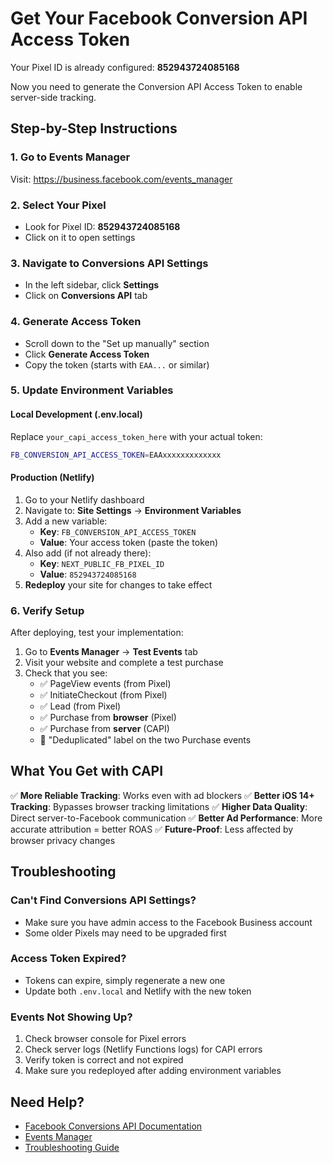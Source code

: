 # Get Your Facebook Conversion API Access Token

Your Pixel ID is already configured: **852943724085168**

Now you need to generate the Conversion API Access Token to enable server-side tracking.

## Step-by-Step Instructions

### 1. Go to Events Manager
Visit: https://business.facebook.com/events_manager

### 2. Select Your Pixel
- Look for Pixel ID: **852943724085168**
- Click on it to open settings

### 3. Navigate to Conversions API Settings
- In the left sidebar, click **Settings**
- Click on **Conversions API** tab

### 4. Generate Access Token
- Scroll down to the "Set up manually" section
- Click **Generate Access Token**
- Copy the token (starts with `EAA...` or similar)

### 5. Update Environment Variables

#### Local Development (.env.local)
Replace `your_capi_access_token_here` with your actual token:
```bash
FB_CONVERSION_API_ACCESS_TOKEN=EAAxxxxxxxxxxxxx
```

#### Production (Netlify)
1. Go to your Netlify dashboard
2. Navigate to: **Site Settings** → **Environment Variables**
3. Add a new variable:
   - **Key**: `FB_CONVERSION_API_ACCESS_TOKEN`
   - **Value**: Your access token (paste the token)
4. Also add (if not already there):
   - **Key**: `NEXT_PUBLIC_FB_PIXEL_ID`
   - **Value**: `852943724085168`
5. **Redeploy** your site for changes to take effect

### 6. Verify Setup

After deploying, test your implementation:

1. Go to **Events Manager** → **Test Events** tab
2. Visit your website and complete a test purchase
3. Check that you see:
   - ✅ PageView events (from Pixel)
   - ✅ InitiateCheckout (from Pixel)
   - ✅ Lead (from Pixel)
   - ✅ Purchase from **browser** (Pixel)
   - ✅ Purchase from **server** (CAPI)
   - 🔄 "Deduplicated" label on the two Purchase events

## What You Get with CAPI

✅ **More Reliable Tracking**: Works even with ad blockers
✅ **Better iOS 14+ Tracking**: Bypasses browser tracking limitations
✅ **Higher Data Quality**: Direct server-to-Facebook communication
✅ **Better Ad Performance**: More accurate attribution = better ROAS
✅ **Future-Proof**: Less affected by browser privacy changes

## Troubleshooting

### Can't Find Conversions API Settings?
- Make sure you have admin access to the Facebook Business account
- Some older Pixels may need to be upgraded first

### Access Token Expired?
- Tokens can expire, simply regenerate a new one
- Update both `.env.local` and Netlify with the new token

### Events Not Showing Up?
1. Check browser console for Pixel errors
2. Check server logs (Netlify Functions logs) for CAPI errors
3. Verify token is correct and not expired
4. Make sure you redeployed after adding environment variables

## Need Help?

- [Facebook Conversions API Documentation](https://developers.facebook.com/docs/marketing-api/conversions-api)
- [Events Manager](https://business.facebook.com/events_manager)
- [Troubleshooting Guide](./docs/facebook-tracking-setup.md)
